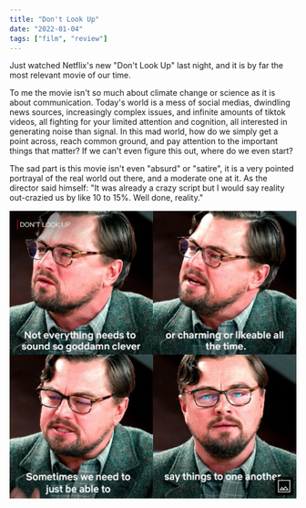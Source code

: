 ```yaml
---
title: "Don't Look Up"
date: "2022-01-04"
tags: ["film", "review"]
---
```


Just watched Netflix's new "Don't Look Up" last night, and it is by far the most relevant movie of our time.

To me the movie isn't so much about climate change or science as it is about communication. Today's world is a mess of social medias, dwindling news sources, increasingly complex issues, and infinite amounts of tiktok videos, all fighting for your limited attention and cognition, all interested in generating noise than signal. In this mad world, how do we simply get a point across, reach common ground, and pay attention to the important things that matter? If we can't even figure this out, where do we even start?

The sad part is this movie isn't even "absurd" or "satire", it is a very pointed portrayal of the real world out there, and a moderate one at it. As the director said himself: "It was already a crazy script but I would say reality out-crazied us by like 10 to 15%. Well done, reality."

![Don't Look Up](dontlookup.jpg)
